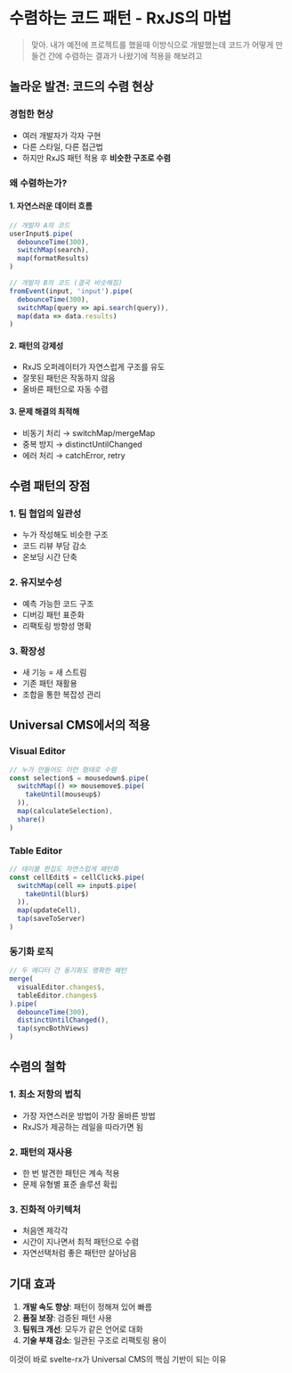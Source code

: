 # 수렴하는 코드 패턴 - RxJS의 마법

> 맞아. 내가 예전에 프로젝트를 했을때 이방식으로 개발했는데 코드가 어떻게 만들건 간에 수렴하는 결과가 나왔기에 적용을 해보려고

## 놀라운 발견: 코드의 수렴 현상

### 경험한 현상
- 여러 개발자가 각자 구현
- 다른 스타일, 다른 접근법
- 하지만 RxJS 패턴 적용 후 **비슷한 구조로 수렴**

### 왜 수렴하는가?

#### 1. 자연스러운 데이터 흐름
```typescript
// 개발자 A의 코드
userInput$.pipe(
  debounceTime(300),
  switchMap(search),
  map(formatResults)
)

// 개발자 B의 코드 (결국 비슷해짐)
fromEvent(input, 'input').pipe(
  debounceTime(300),
  switchMap(query => api.search(query)),
  map(data => data.results)
)
```

#### 2. 패턴의 강제성
- RxJS 오퍼레이터가 자연스럽게 구조를 유도
- 잘못된 패턴은 작동하지 않음
- 올바른 패턴으로 자동 수렴

#### 3. 문제 해결의 최적해
- 비동기 처리 → switchMap/mergeMap
- 중복 방지 → distinctUntilChanged
- 에러 처리 → catchError, retry

## 수렴 패턴의 장점

### 1. 팀 협업의 일관성
- 누가 작성해도 비슷한 구조
- 코드 리뷰 부담 감소
- 온보딩 시간 단축

### 2. 유지보수성
- 예측 가능한 코드 구조
- 디버깅 패턴 표준화
- 리팩토링 방향성 명확

### 3. 확장성
- 새 기능 = 새 스트림
- 기존 패턴 재활용
- 조합을 통한 복잡성 관리

## Universal CMS에서의 적용

### Visual Editor
```typescript
// 누가 만들어도 이런 형태로 수렴
const selection$ = mousedown$.pipe(
  switchMap(() => mousemove$.pipe(
    takeUntil(mouseup$)
  )),
  map(calculateSelection),
  share()
)
```

### Table Editor
```typescript
// 테이블 편집도 자연스럽게 패턴화
const cellEdit$ = cellClick$.pipe(
  switchMap(cell => input$.pipe(
    takeUntil(blur$)
  )),
  map(updateCell),
  tap(saveToServer)
)
```

### 동기화 로직
```typescript
// 두 에디터 간 동기화도 명확한 패턴
merge(
  visualEditor.changes$,
  tableEditor.changes$
).pipe(
  debounceTime(300),
  distinctUntilChanged(),
  tap(syncBothViews)
)
```

## 수렴의 철학

### 1. 최소 저항의 법칙
- 가장 자연스러운 방법이 가장 올바른 방법
- RxJS가 제공하는 레일을 따라가면 됨

### 2. 패턴의 재사용
- 한 번 발견한 패턴은 계속 적용
- 문제 유형별 표준 솔루션 확립

### 3. 진화적 아키텍처
- 처음엔 제각각
- 시간이 지나면서 최적 패턴으로 수렴
- 자연선택처럼 좋은 패턴만 살아남음

## 기대 효과

1. **개발 속도 향상**: 패턴이 정해져 있어 빠름
2. **품질 보장**: 검증된 패턴 사용
3. **팀워크 개선**: 모두가 같은 언어로 대화
4. **기술 부채 감소**: 일관된 구조로 리팩토링 용이

이것이 바로 svelte-rx가 Universal CMS의 핵심 기반이 되는 이유